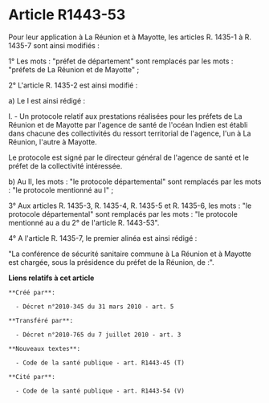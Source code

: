 # Article R1443-53

Pour leur application à La Réunion et à Mayotte, les articles R. 1435-1 à R. 1435-7 sont ainsi modifiés :

1° Les mots : "préfet de département" sont remplacés par les mots : "préfets de La Réunion et de Mayotte" ;

2° L'article R. 1435-2 est ainsi modifié :

a) Le I est ainsi rédigé :

I. - Un protocole relatif aux prestations réalisées pour les préfets de La Réunion et de Mayotte par l'agence de santé de
l'océan Indien est établi dans chacune des collectivités du ressort territorial de l'agence, l'un à La Réunion, l'autre à
Mayotte.

Le protocole est signé par le directeur général de l'agence de santé et le préfet de la collectivité intéressée. 

b) Au II, les mots : "le protocole départemental" sont remplacés par les mots : "le protocole mentionné au I" ;

3° Aux articles R. 1435-3, R. 1435-4, R. 1435-5 et R. 1435-6, les mots : "le protocole départemental" sont remplacés par les
mots : "le protocole mentionné au a du 2° de l'article R. 1443-53".

4° A l'article R. 1435-7, le premier alinéa est ainsi rédigé :

"La conférence de sécurité sanitaire commune à La Réunion et à Mayotte est chargée, sous la présidence du préfet de la
Réunion, de :".

**Liens relatifs à cet article**

	**Créé par**:

	  - Décret n°2010-345 du 31 mars 2010 - art. 5

	**Transféré par**:

	  - Décret n°2010-765 du 7 juillet 2010 - art. 3

	**Nouveaux textes**:

	  - Code de la santé publique - art. R1443-45 (T)

	**Cité par**:

	  - Code de la santé publique - art. R1443-54 (V)
